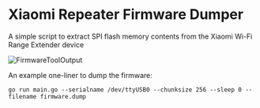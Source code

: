 # Xiaomi Repeater Firmware Dumper
A simple script to extract SPI flash memory contents from the Xiaomi Wi-Fi Range Extender device

![FirmwareToolOutput](https://user-images.githubusercontent.com/9578833/126046423-a119f8a3-f7d2-45bf-98af-a085ba8f45e6.png)

An example one-liner to dump the firmware:

`go run main.go --serialname /dev/ttyUSB0 --chunksize 256 --sleep 0 --filename firmware.dump`